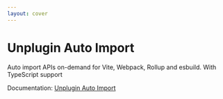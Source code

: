 ```yaml
---
layout: cover
---
```


<h1 class="text-center">Unplugin Auto Import</h1>
<div class="grid ">
  <div class="text-center pb-4">
    <div class="opacity-50 mb-2 text-sm mt-2">
    Auto import APIs on-demand for Vite, Webpack, Rollup and esbuild. With TypeScript support
    </div>
   
  </div>
</div>

Documentation: [Unplugin Auto Import](https://github.com/antfu/unplugin-auto-import)